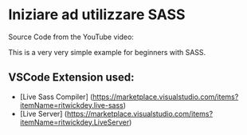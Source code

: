 # Iniziare ad utilizzare SASS
Source Code from the YouTube video: 

This is a very very simple example for beginners with SASS.

## VSCode Extension used:
- [Live Sass Compiler] (https://marketplace.visualstudio.com/items?itemName=ritwickdey.live-sass)
- [Live Server] (https://marketplace.visualstudio.com/items?itemName=ritwickdey.LiveServer)